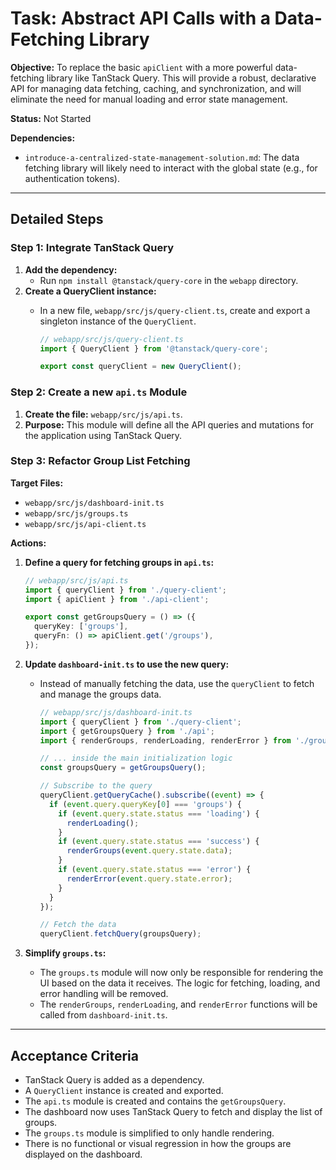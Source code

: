 # Task: Abstract API Calls with a Data-Fetching Library

**Objective:** To replace the basic `apiClient` with a more powerful data-fetching library like TanStack Query. This will provide a robust, declarative API for managing data fetching, caching, and synchronization, and will eliminate the need for manual loading and error state management.

**Status:** Not Started

**Dependencies:**
*   `introduce-a-centralized-state-management-solution.md`: The data fetching library will likely need to interact with the global state (e.g., for authentication tokens).

---

## Detailed Steps

### Step 1: Integrate TanStack Query

1.  **Add the dependency:**
    *   Run `npm install @tanstack/query-core` in the `webapp` directory.
2.  **Create a QueryClient instance:**
    *   In a new file, `webapp/src/js/query-client.ts`, create and export a singleton instance of the `QueryClient`.

        ```typescript
        // webapp/src/js/query-client.ts
        import { QueryClient } from '@tanstack/query-core';

        export const queryClient = new QueryClient();
        ```

### Step 2: Create a new `api.ts` Module

1.  **Create the file:** `webapp/src/js/api.ts`.
2.  **Purpose:** This module will define all the API queries and mutations for the application using TanStack Query.

### Step 3: Refactor Group List Fetching

**Target Files:**
*   `webapp/src/js/dashboard-init.ts`
*   `webapp/src/js/groups.ts`
*   `webapp/src/js/api-client.ts`

**Actions:**

1.  **Define a query for fetching groups in `api.ts`:**

    ```typescript
    // webapp/src/js/api.ts
    import { queryClient } from './query-client';
    import { apiClient } from './api-client';

    export const getGroupsQuery = () => ({
      queryKey: ['groups'],
      queryFn: () => apiClient.get('/groups'),
    });
    ```

2.  **Update `dashboard-init.ts` to use the new query:**
    *   Instead of manually fetching the data, use the `queryClient` to fetch and manage the groups data.

        ```typescript
        // webapp/src/js/dashboard-init.ts
        import { queryClient } from './query-client';
        import { getGroupsQuery } from './api';
        import { renderGroups, renderLoading, renderError } from './groups';

        // ... inside the main initialization logic
        const groupsQuery = getGroupsQuery();

        // Subscribe to the query
        queryClient.getQueryCache().subscribe((event) => {
          if (event.query.queryKey[0] === 'groups') {
            if (event.query.state.status === 'loading') {
              renderLoading();
            }
            if (event.query.state.status === 'success') {
              renderGroups(event.query.state.data);
            }
            if (event.query.state.status === 'error') {
              renderError(event.query.state.error);
            }
          }
        });

        // Fetch the data
        queryClient.fetchQuery(groupsQuery);
        ```

3.  **Simplify `groups.ts`:**
    *   The `groups.ts` module will now only be responsible for rendering the UI based on the data it receives. The logic for fetching, loading, and error handling will be removed.
    *   The `renderGroups`, `renderLoading`, and `renderError` functions will be called from `dashboard-init.ts`.

---

## Acceptance Criteria

*   TanStack Query is added as a dependency.
*   A `QueryClient` instance is created and exported.
*   The `api.ts` module is created and contains the `getGroupsQuery`.
*   The dashboard now uses TanStack Query to fetch and display the list of groups.
*   The `groups.ts` module is simplified to only handle rendering.
*   There is no functional or visual regression in how the groups are displayed on the dashboard.